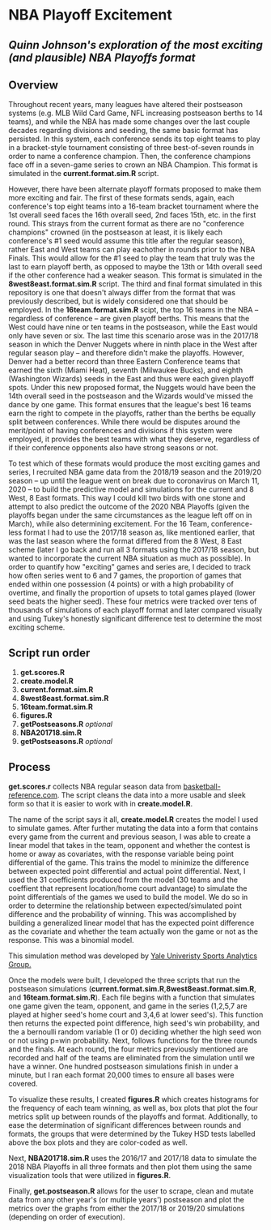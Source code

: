 # NBA Playoff Excitement
## *Quinn Johnson's exploration of the most exciting (and plausible) NBA Playoffs format*


## Overview
Throughout recent years, many leagues have altered their postseason systems (e.g. MLB Wild Card Game, NFL increasing postseason berths to 14 teams), and while the NBA has made some changes over the last couple decades regarding divisions and seeding, the same basic format has persisted. In this system, each conference sends its top eight teams to play in a bracket-style tournament consisting of three best-of-seven rounds in order to name a conference champion. Then, the conference champions face off in a seven-game series to crown an NBA Champion. This format is simulated in the __current.format.sim.R__ script.

However, there have been alternate playoff formats proposed to make them more exciting and fair. The first of these formats sends, again, each conference's top eight teams into a 16-team bracket tournament where the 1st overall seed faces the 16th overall seed, 2nd faces 15th, etc. in the first round. This strays from the current format as there are no "conference champions" crowned (in the postseason at least, it is likely each conference's #1 seed would assume this title after the regular season), rather East and West teams can play eachother in rounds prior to the NBA Finals. This would allow for the #1 seed to play the team that truly was the last to earn playoff berth, as opposed to maybe the 13th or 14th overall seed if the other conference had a weaker season. This format is simulated in the __8west8east.format.sim.R__ script. The third and final format simulated in this repository is one that doesn't always differ from the format that was previously described, but is widely considered one that should be employed. In the __16team.format.sim.R__ scipt, the top 16 teams in the NBA –regardless of conference – are given playoff berths. This means that the West could have nine or ten teams in the postseason, while the East would only have seven or six. The last time this scenario arose was in the 2017/18 season in which the Denver Nuggets where in ninth place in the West after regular season play – and therefore didn't make the playoffs. However, Denver had a better record than three Eastern Conference teams that earned the sixth (Miami Heat), seventh (Milwaukee Bucks), and eighth (Washington Wizards) seeds in the East and thus were each given playoff spots. Under this new proposed format, the Nuggets would have been the 14th overall seed in the postseason and the Wizards would've missed the dance by one game. This format ensures that the league's best 16 teams earn the right to compete in the playoffs, rather than the berths be equally split between conferences. While there would be disputes around the merit/point of having conferences and divisions if this system were employed, it provides the best teams with what they deserve, regardless of if their conference opponents also have strong seasons or not.

To test which of these formats would produce the most exciting games and series, I recruited NBA game data from the 2018/19 season and the 2019/20 season – up until the league went on break due to coronavirus on March 11, 2020 – to build the predictive model and simulations for the current and 8 West, 8 East formats. This way I could kill two birds with one stone and attempt to also predict the outcome of the 2020 NBA Playoffs (given the playoffs began under the same circumstances as the league left off on in March), while also determining excitement. For the 16 Team, conference-less format I had to use the 2017/18 season as, like mentioned earlier, that was the last season where the format differed from the 8 West, 8 East scheme (later I go back and run all 3 formats using the 2017/18 season, but wanted to incorporate the current NBA situation as much as possible). In order to quantify how "exciting" games and series are, I decided to track how often series went to 6 and 7 games, the proportion of games that ended within one possession (4 points) or with a high probability of overtime, and finally the proportion of upsets to total games played (lower seed beats the higher seed). These four metrics were tracked over tens of thousands of simulations of each playoff format and later compared visually and using Tukey's honestly significant difference test to determine the most exciting scheme. 

## Script run order
1. __get.scores.R__
2. __create.model.R__
3. __current.format.sim.R__
4. __8west8east.format.sim.R__
5. __16team.format.sim.R__
6. __figures.R__
7. __getPostseasons.R__ *optional*
8. __NBA201718.sim.R__
9. __getPostseasons.R__ *optional*

## Process
__get.scores.r__ collects NBA regular season data from [basketball-reference.com](https://www.basketball-reference.com/leagues/). The script cleans the data into a more usable and sleek form so that it is easier to work with in __create.model.R__. 

The name of the script says it all, __create.model.R__ creates the model I used to simulate games. After further mutating the data into a form that contains every game from the current and previous season, I was able to create a linear model that takes in the team, opponent and whether the contest is home or away as covariates, with the response variable being point differential of the game. This trains the model to minimize the difference between expected point differential and actual point differential. Next, I used the 31 coefficients produced from the model (30 teams and the coeffient that represent location/home court advantage) to simulate the point differentials of the games we used to build the model. We do so in order to determine the relationship between expected/simulated point difference and the probability of winning. This was accomplished by building a generalized linear model that has the expected point difference as the covariate and whether the team actually won the game or not as the response. This was a binomial model. 

This simulation method was developed by [Yale Univeristy Sports Analytics Group.](https://sports.sites.yale.edu/r-nba-todays-games-predictions)

Once the models were built, I developed the three scripts that run the postseason simulations (__current.format.sim.R__,__8west8east.format.sim.R__, and __16team.format.sim.R__). Each file begins with a function that simulates one game given the team, opponent, and game in the series (1,2,5,7 are played at higher seed's home court and 3,4,6 at lower seed's). This function then returns the expected point difference, high seed's win probability, and the a bernoulli random variable (1 or 0) deciding whether the high seed won or not using p=win probability. Next, follows functions for the three rounds and the finals. At each round, the four metrics previously mentioned are recorded and half of the teams are eliminated from the simulation until we have a winner. One hundred postseason simulations finish in under a minute, but I ran each format 20,000 times to ensure all bases were covered. 

To visualize these results, I created __figures.R__ which creates histograms for the frequency of each team winning, as well as, box plots that plot the four metrics split up between rounds of the playoffs and format. Additionally, to ease the determination of significant differences between rounds and formats, the groups that were determined by the Tukey HSD tests labelled above the box plots and they are color-coded as well.

Next, __NBA201718.sim.R__ uses the 2016/17 and 2017/18 data to simulate the 2018 NBA Playoffs in all three formats and then plot them using the same visualization tools that were utilized in __figures.R__.

Finally, __get.postseason.R__ allows for the user to scrape, clean and mutate data from any other year's (or multiple years') postseason and plot the metrics over the graphs from either the 2017/18 or 2019/20 simulations (depending on order of execution).
